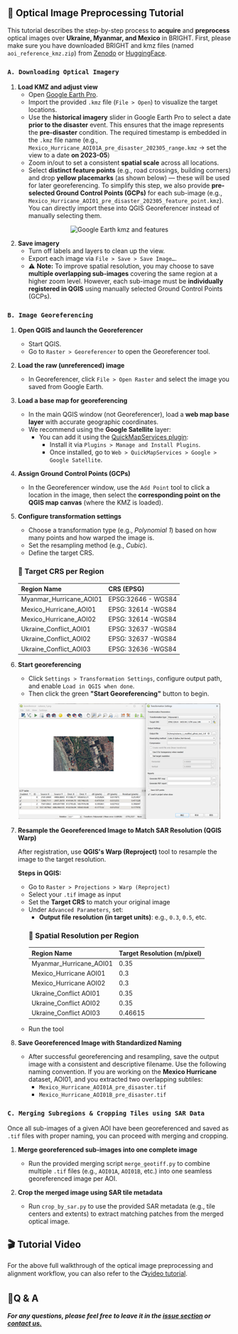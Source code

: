 ## 📡 Optical Image Preprocessing Tutorial

This tutorial describes the step-by-step process to **acquire** and **preprocess** optical images over **Ukraine, Myanmar, and Mexico** in BRIGHT. First, please make sure you have downloaded BRIGHT and kmz files (named `aoi_reference_kmz.zip`) from [Zenodo](https://zenodo.org/records/15335889) or [HuggingFace](https://huggingface.co/datasets/Kullervo/BRIGHT). 



### `A. Downloading Optical Imagery`

1. **Load KMZ and adjust view**
    - Open [Google Earth Pro](https://www.google.com/earth/versions/#earth-pro).
    - Import the provided `.kmz` file (`File > Open`) to visualize the target locations.
    - Use the **historical imagery** slider in Google Earth Pro to select a date **prior to the disaster** event. This ensures that the image represents the **pre-disaster** condition. The required timestamp is embedded in the `.kmz` file name (e.g., `Mexico_Hurricane_AOI01A_pre_disaster_202305_range.kmz` → set the view to a date **on 2023-05**)
    - Zoom in/out to set a consistent **spatial scale** across all locations.
    - Select **distinct feature points** (e.g., road crossings, building corners) and drop **yellow placemarks** (as shown below) — these will be used for later georeferencing. To simplify this step, we also provide **pre-selected Ground Control Points (GCPs)** for each sub-image (e.g., `Mexico_Hurricane_AOI01_pre_disaster_202305_feature_point.kmz`). You can directly import these into QGIS Georeferencer instead of manually selecting them.

<p align="center">
  <img src="./figure/mexico_hurricane_load_kmz.jpg" alt="Google Earth kmz and features" width="90%">
</p>


2. **Save imagery**
    - Turn off labels and layers to clean up the view.
    - Export each image via `File > Save > Save Image…`.
    - ⚠️ **Note:** To improve spatial resolution, you may choose to save **multiple overlapping sub-images** covering the same region at a higher zoom level. However, each sub-image must be **individually registered in QGIS** using manually selected Ground Control Points (GCPs).

### `B. Image Georeferencing`
1. **Open QGIS and launch the Georeferencer**
   - Start QGIS.
   - Go to `Raster > Georeferencer` to open the Georeferencer tool.

2. **Load the raw (unreferenced) image**
   - In Georeferencer, click `File > Open Raster` and select the image you saved from Google Earth.

3. **Load a base map for georeferencing**
   - In the main QGIS window (not Georeferencer), load a **web map base layer** with accurate geographic coordinates.
   - We recommend using the **Google Satellite** layer:
     - You can add it using the [QuickMapServices plugin](https://plugins.qgis.org/plugins/quick_map_services/):
       - Install it via `Plugins > Manage and Install Plugins`.
       - Once installed, go to `Web > QuickMapServices > Google > Google Satellite`.

4. **Assign Ground Control Points (GCPs)**
   - In the Georeferencer window, use the `Add Point` tool to click a location in the image, then select the **corresponding point on the QGIS map canvas** (where the KMZ is loaded).

5. **Configure transformation settings**
   - Choose a transformation type (e.g., *Polynomial 1*) based on how many points and how warped the image is.
   - Set the resampling method (e.g., *Cubic*).
   - Define the target CRS.
   ### 📏 Target CRS per Region
   | Region Name              | CRS (EPSG)                  |
   |--------------------------|-----------------------------|
   | Myanmar_Hurricane_AOI01  | EPSG:32646 - WGS84          |
   | Mexico_Hurricane_AOI01   |    EPSG: 32614 -WGS84       |
   | Mexico_Hurricane_AOI02   |    EPSG: 32614 -WGS84       |
   | Ukraine_Conflict_AOI01   |    EPSG: 32637 -WGS84       |
   | Ukraine_Conflict_AOI02   |    EPSG: 32637 -WGS84       |
   | Ukraine_Conflict_AOI03   |    EPSG: 32636 -WGS84       |

6. **Start georeferencing**
   - Click `Settings > Transformation Settings`, configure output path, and enable `Load in QGIS when done`.
   - Then click the green **"Start Georeferencing"** button to begin.

<p align="center">
  <img src="./figure/mexico_hurricane_registration.jpg" alt="Google Earth kmz and features" width="90%">
</p>

7. **Resample the Georeferenced Image to Match SAR Resolution (QGIS Warp)**

   After registration, use **QGIS's Warp (Reproject)** tool to resample the image to the target resolution.

   **Steps in QGIS:**
   - Go to `Raster > Projections > Warp (Reproject)`
   - Select your `.tif` image as input
   - Set the **Target CRS** to match your original image
   - Under `Advanced Parameters`, set:
      - **Output file resolution (in target units)**: e.g., `0.3`, `0.5`, etc.
      ### 📏 Spatial Resolution per Region
      | Region Name              |Target Resolution (m/pixel)  |
      |--------------------------|-----------------------------|
      | Myanmar_Hurricane_AOI01  |     0.35                    |
      | Mexico_Hurricane AOI01   |     0.3                     |
      | Mexico_Hurricane AOI02   |     0.3                     |
      | Ukraine_Conflict AOI01   |     0.35                    |
      | Ukraine_Conflict AOI02   |     0.35                    |
      | Ukraine_Conflict AOI03   |     0.46615                 |
   - Run the tool



7. **Save Georeferenced Image with Standardized Naming**

   - After successful georeferencing and resampling, save the output image with a consistent and descriptive filename. Use the following naming convention. If you are working on the **Mexico Hurricane** dataset, AOI01, and you extracted two overlapping subtiles:
        - `Mexico_Hurricane_AOI01A_pre_disaster.tif`
        - `Mexico_Hurricane_AOI01B_pre_disaster.tif`

   

### `C. Merging Subregions & Cropping Tiles using SAR Data`
Once all sub-images of a given AOI have been georeferenced and saved as `.tif` files with proper naming, you can proceed with merging and cropping.

1. **Merge georeferenced sub-images into one complete image**

    - Run the provided merging script `merge_geotiff.py` to combine multiple `.tif` files (e.g., `AOI01A`, `AOI01B`, etc.) into one seamless georeferenced image per AOI.


2. **Crop the merged image using SAR tile metadata**

    - Run `crop_by_sar.py` to use the provided SAR metadata (e.g., tile centers and extents) to extract matching patches from the merged optical image. 



## 🎬 Tutorial Video

For the above full walkthrough of the optical image preprocessing and alignment workflow, you can also refer to the 📺[video tutorial](https://www.youtube.com/watch?v=USOARDNEdg0&t=753s).



## 🙋Q & A
***For any questions, please feel free to leave it in the [issue section](https://github.com/ChenHongruixuan/BRIGHT/issues) or [contact us.](mailto:Qschrx@gmail.com)***